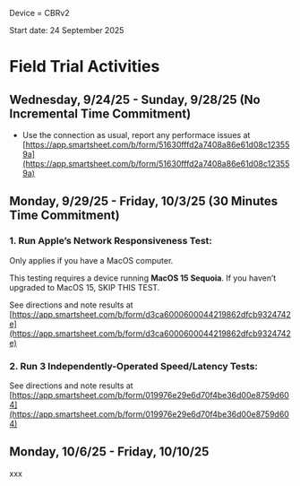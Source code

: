 Device = CBRv2

Start date: 24 September 2025

# Field Trial Activities

## Wednesday, 9/24/25 - Sunday, 9/28/25 (No Incremental Time Commitment)
- Use the connection as usual, report any performace issues at [https://app.smartsheet.com/b/form/51630fffd2a7408a86e61d08c123559a](https://app.smartsheet.com/b/form/51630fffd2a7408a86e61d08c123559a)

## Monday, 9/29/25 - Friday, 10/3/25 (30 Minutes Time Commitment)

### 1. Run Apple’s Network Responsiveness Test:

Only applies if you have a MacOS computer.

This testing requires a device running **MacOS 15 Sequoia**. If you haven’t upgraded to MacOS 15, SKIP THIS TEST.

See directions and note results at [https://app.smartsheet.com/b/form/d3ca6000600044219862dfcb9324742e](https://app.smartsheet.com/b/form/d3ca6000600044219862dfcb9324742e)

### 2. Run 3 Independently-Operated Speed/Latency Tests:
See directions and note results at [https://app.smartsheet.com/b/form/019976e29e6d70f4be36d00e8759d604](https://app.smartsheet.com/b/form/019976e29e6d70f4be36d00e8759d604)

## Monday, 10/6/25 - Friday, 10/10/25
xxx
